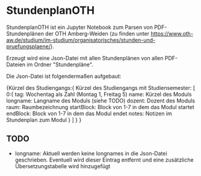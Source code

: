 # StundenplanOTH

StundenplanOTH ist ein Jupyter Notebook zum Parsen von PDF-Stundenplänen der OTH Amberg-Weiden (zu finden unter https://www.oth-aw.de/studium/im-studium/organisatorisches/stunden-und-pruefungsplaene/).

Erzeugt wird eine Json-Datei mit allen Stundenplänen von allen PDF-Dateien im Ordner "Stundenpläne".

Die Json-Datei ist folgendermaßen aufgebaut:

{Kürzel des Studiengangs:{
    Kürzel des Studiengangs mit Studiensemester:
        [
            0:{
                tag: Wochentag als Zahl (Montag 1, Freitag 5)
                name: Kürzel des Moduls
                longname: Langname des Moduls (siehe TODO)
                dozent: Dozent des Moduls
                raum: Raumbezeichnung
                startBlock: Block von 1-7 in dem das Modul startet
                endBlock: Block von 1-7 in dem das Modul endet
                notes: Notizen im Stundenplan zum Modul 
            }
        ]
    }
}

## TODO
- longname: Aktuell werden keine longnames in die Json-Datei geschrieben. Eventuell wird dieser Eintrag entfernt und eine zusätzliche Übersetzungstabelle wird hinzugefügt